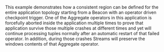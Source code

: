 This example demonstrates how a consistent region can be defined for the entire application topology starting from a Beacon with an operator driven checkpoint trigger. One of the Aggregate operators in this application is forcefully aborted inside the application multiple times to prove that application survive those multiple crashes at different times and yet will continue processing tuples normally after an automatic restart of that failed operator. In addition, during those crashes Streams will preserve the windows contents of that Aggregate operator.

